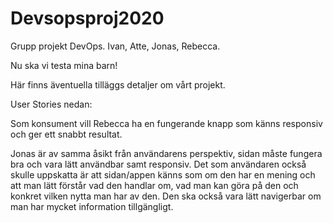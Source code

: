 # Devsopsproj2020
Grupp projekt DevOps. Ivan, Atte, Jonas, Rebecca.


Nu ska vi testa mina barn! 

Här finns äventuella tilläggs detaljer om vårt projekt.



User Stories nedan:

Som konsument vill Rebecca ha en fungerande knapp som känns responsiv och ger ett snabbt resultat.


Jonas är av samma åsikt från användarens perspektiv, sidan måste fungera bra och vara lätt användbar samt responsiv.
Det som användaren också skulle uppskatta är att sidan/appen känns som om den har en mening och att man lätt förstår vad den handlar om, vad man kan göra på den och konkret vilken nytta man har av den. 
Den ska också vara lätt navigerbar om man har mycket information tillgängligt.

